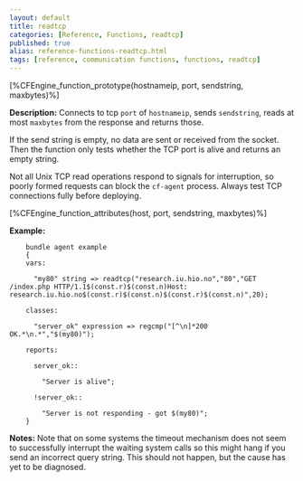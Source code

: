 ```yaml
---
layout: default
title: readtcp
categories: [Reference, Functions, readtcp]
published: true
alias: reference-functions-readtcp.html
tags: [reference, communication functions, functions, readtcp]
---
```


[%CFEngine_function_prototype(hostnameip, port, sendstring, maxbytes)%]

**Description:** Connects to tcp `port` of `hostnameip`, sends `sendstring`,
reads at most `maxbytes` from the response and returns those.

If the send string is empty, no data are sent or received from the
socket. Then the function only tests whether the TCP port is alive and
returns an empty string.

Not all Unix TCP read operations respond to signals for interruption, so 
poorly formed requests can block the `cf-agent` process. Always test TCP 
connections fully before deploying.

[%CFEngine_function_attributes(host, port, sendstring, maxbytes)%]

**Example:**

```cf3
    bundle agent example
    {     
    vars:

      "my80" string => readtcp("research.iu.hio.no","80","GET /index.php HTTP/1.1$(const.r)$(const.n)Host: research.iu.hio.no$(const.r)$(const.n)$(const.r)$(const.n)",20);

    classes:

      "server_ok" expression => regcmp("[^\n]*200 OK.*\n.*","$(my80)");

    reports:

      server_ok::

        "Server is alive";

      !server_ok::

        "Server is not responding - got $(my80)";
    }
```

**Notes:** Note that on some systems the timeout mechanism does not seem to
successfully interrupt the waiting system calls so this might hang if you send 
an incorrect query string. This should not happen, but the cause has yet to be 
diagnosed.

